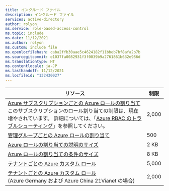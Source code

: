```yaml
---
title: インクルード ファイル
description: インクルード ファイル
services: active-directory
author: rolyon
ms.service: role-based-access-control
ms.topic: include
ms.date: 11/12/2021
ms.author: rolyon
ms.custom: include file
ms.openlocfilehash: caba2ffb30aae5c4624182f11bbeb7bf8afa2b7b
ms.sourcegitcommit: e1037fa0082931f3f0039b9a2761861b632e986d
ms.translationtype: HT
ms.contentlocale: ja-JP
ms.lasthandoff: 11/12/2021
ms.locfileid: "132430027"
---
```

| リソース | 制限 |
| --- | --- |
| [Azure サブスクリプションごとの Azure ロールの割り当て](../../articles/role-based-access-control/overview.md)<br/>このサブスクリプションのロール割り当ての制限は、現在増やされています。 詳細については、「[Azure RBAC のトラブルシューティング](../../articles/role-based-access-control/troubleshooting.md#azure-role-assignments-limit)」を参照してください。 | 2,000 |
| [管理グループごとの Azure ロールの割り当て](../../articles/role-based-access-control/overview.md) | 500 |
| [Azure ロールの割り当ての説明のサイズ](../../articles/role-based-access-control/conditions-faq.md) | 2 KB |
| [Azure ロールの割り当ての条件のサイズ](../../articles/role-based-access-control/conditions-overview.md) | 8 KB |
| [テナントごとの Azure カスタム ロール](../../articles/role-based-access-control/custom-roles.md) | 5,000 |
| [テナントごとの Azure カスタム ロール](../../articles/role-based-access-control/custom-roles.md)<br/>(Azure Germany および Azure China 21Vianet の場合) | 2,000 |
